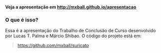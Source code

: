 #### Veja a apresentação em http://mxball.github.io/apresentacao

### O que é isso?

Essa é a apresentação do Trabalho de Conclusão de Curso desenvolvido por Lucas T. Palma e Márcio Shibao. O código do projeto está em:

> https://github.com/mxball/suricato